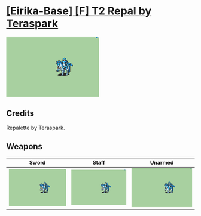 # [\[Eirika-Base\] \[F\] T2 Repal by Teraspark](./)

<img src="./1.%20Sword/Sword_000.png" alt="[Eirika-Base] [F] T2 Repal by Teraspark standing" />

## Credits

Repalette by Teraspark.

## Weapons


|Sword |Staff |Unarmed |
|  :---: | :---: | :---: |
| <img alt="Sword animation" src="./1.%20Sword/Sword.gif" /> | <img alt="Staff animation" src="./7.%20Staff/Staff.gif" /> | <img alt="Unarmed animation" src="./8.%20Unarmed/Unarmed.gif" /> |
